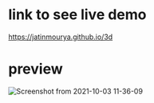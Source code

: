 # link to see live demo
https://jatinmourya.github.io/3d
# preview
![Screenshot from 2021-10-03 11-36-09](https://user-images.githubusercontent.com/55657605/135742177-8c1dc1cf-200b-41d1-83dd-40e54432b7f6.png)
